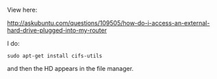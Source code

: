 
View here: 

http://askubuntu.com/questions/109505/how-do-i-access-an-external-hard-drive-plugged-into-my-router



I do: 

    sudo apt-get install cifs-utils
    
and then the HD appears in the file manager.

